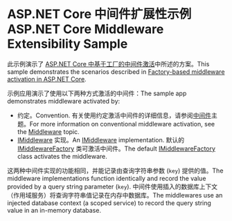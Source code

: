 # <a name="aspnet-core-middleware-extensibility-sample"></a><span data-ttu-id="086fc-101">ASP.NET Core 中间件扩展性示例</span><span class="sxs-lookup"><span data-stu-id="086fc-101">ASP.NET Core Middleware Extensibility Sample</span></span>

<span data-ttu-id="086fc-102">此示例演示了 [ASP.NET Core 中基于工厂的中间件激活](https://docs.microsoft.com/aspnet/core/fundamentals/middleware/middleware-extensibility)中所述的方案。</span><span class="sxs-lookup"><span data-stu-id="086fc-102">This sample demonstrates the scenarios described in [Factory-based middleware activation in ASP.NET Core](https://docs.microsoft.com/aspnet/core/fundamentals/middleware/middleware-extensibility).</span></span>

<span data-ttu-id="086fc-103">示例应用演示了使用以下两种方式激活的中间件：</span><span class="sxs-lookup"><span data-stu-id="086fc-103">The sample app demonstrates middleware activated by:</span></span>

* <span data-ttu-id="086fc-104">约定。</span><span class="sxs-lookup"><span data-stu-id="086fc-104">Convention.</span></span> <span data-ttu-id="086fc-105">有关使用约定激活中间件的详细信息，请参阅[中间件](https://docs.microsoft.com/aspnet/core/fundamentals/middleware/)主题。</span><span class="sxs-lookup"><span data-stu-id="086fc-105">For more information on conventional middleware activation, see the [Middleware](https://docs.microsoft.com/aspnet/core/fundamentals/middleware/) topic.</span></span>
* <span data-ttu-id="086fc-106">[IMiddleware](https://docs.microsoft.com/dotnet/api/microsoft.aspnetcore.http.imiddleware) 实现。</span><span class="sxs-lookup"><span data-stu-id="086fc-106">An [IMiddleware](https://docs.microsoft.com/dotnet/api/microsoft.aspnetcore.http.imiddleware) implementation.</span></span> <span data-ttu-id="086fc-107">默认的 [IMiddlewareFactory](https://docs.microsoft.com/dotnet/api/microsoft.aspnetcore.http.imiddlewarefactory) 类可激活中间件。</span><span class="sxs-lookup"><span data-stu-id="086fc-107">The default [IMiddlewareFactory](https://docs.microsoft.com/dotnet/api/microsoft.aspnetcore.http.imiddlewarefactory) class activates the middleware.</span></span>

<span data-ttu-id="086fc-108">这两种中间件实现的功能相同，并能记录由查询字符串参数 (`key`) 提供的值。</span><span class="sxs-lookup"><span data-stu-id="086fc-108">The middleware implementations function identically and record the value provided by a query string parameter (`key`).</span></span> <span data-ttu-id="086fc-109">中间件使用插入的数据库上下文（作用域服务）将查询字符串值记录在内存中数据库。</span><span class="sxs-lookup"><span data-stu-id="086fc-109">The middlewares use an injected database context (a scoped service) to record the query string value in an in-memory database.</span></span>

